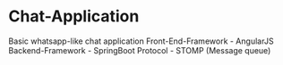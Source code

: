 # Chat-Application
Basic whatsapp-like chat application
Front-End-Framework - AngularJS
Backend-Framework - SpringBoot
Protocol - STOMP (Message queue)
